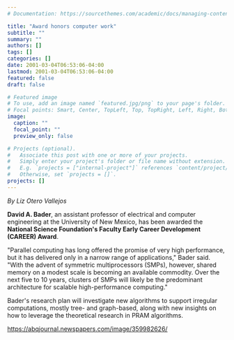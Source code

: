 ```yaml
---
# Documentation: https://sourcethemes.com/academic/docs/managing-content/

title: "Award honors computer work"
subtitle: ""
summary: ""
authors: []
tags: []
categories: []
date: 2001-03-04T06:53:06-04:00
lastmod: 2001-03-04T06:53:06-04:00
featured: false
draft: false

# Featured image
# To use, add an image named `featured.jpg/png` to your page's folder.
# Focal points: Smart, Center, TopLeft, Top, TopRight, Left, Right, BottomLeft, Bottom, BottomRight.
image:
  caption: ""
  focal_point: ""
  preview_only: false

# Projects (optional).
#   Associate this post with one or more of your projects.
#   Simply enter your project's folder or file name without extension.
#   E.g. `projects = ["internal-project"]` references `content/project/deep-learning/index.md`.
#   Otherwise, set `projects = []`.
projects: []
---
```


*By Liz Otero Vallejos*

**David A. Bader**, an assistant professor of electrical and computer engineering at the University of New Mexico, has been awarded the **National Science Foundation's Faculty Early Career Development (CAREER) Award**.

"Parallel computing has long offered the promise of very high performance, but it has delivered only in a narrow range of applications," Bader said. "With the advent of symmetric multiprocessors (SMPs), however, shared memory on a modest scale is becoming an available commodity. Over the next five to 10 years, clusters of SMPs will likely be the predominant architecture for scalable high-performance computing."

Bader's research plan will investigate new algorithms to support irregular computations, mostly tree- and graph-based, along with new insights on how to leverage the theoretical research in PRAM algorithms.

https://abqjournal.newspapers.com/image/359982626/